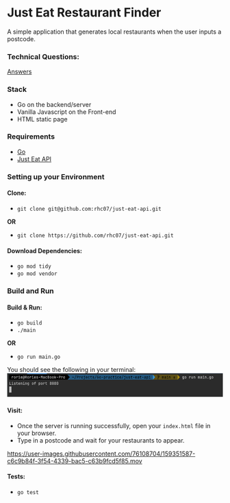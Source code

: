 # Just Eat Restaurant Finder

A simple application that generates local restaurants when the user inputs a postcode.

### Technical Questions:
[Answers](Technical-Questions.md)

### Stack
- Go on the backend/server
- Vanilla Javascript on the Front-end
- HTML static page

### Requirements
- [Go](https://golang.org/doc/install)
- [Just Eat API](https://uk.api.just-eat.io/restaurants/bypostcode/)

### Setting up your Environment
#### Clone:
- `git clone git@github.com:rhc07/just-eat-api.git`

**OR**

- `git clone https://github.com/rhc07/just-eat-api.git`

#### Download Dependencies:
- `go mod tidy`
- `go mod vendor`

### Build and Run

#### Build & Run:
- `go build`
- `./main`

**OR**

- `go run main.go`

You should see the following in your terminal:
![Terminal Screenshot](./images/terminal-screenshot.png "Terminal Screenshot")

#### Visit:
- Once the server is running successfully, open your `index.html` file in your browser.
- Type in a postcode and wait for your restaurants to appear.




https://user-images.githubusercontent.com/76108704/159351587-c6c9b84f-3f54-4339-bac5-c63b9fcd5f85.mov





#### Tests:
- `go test`
